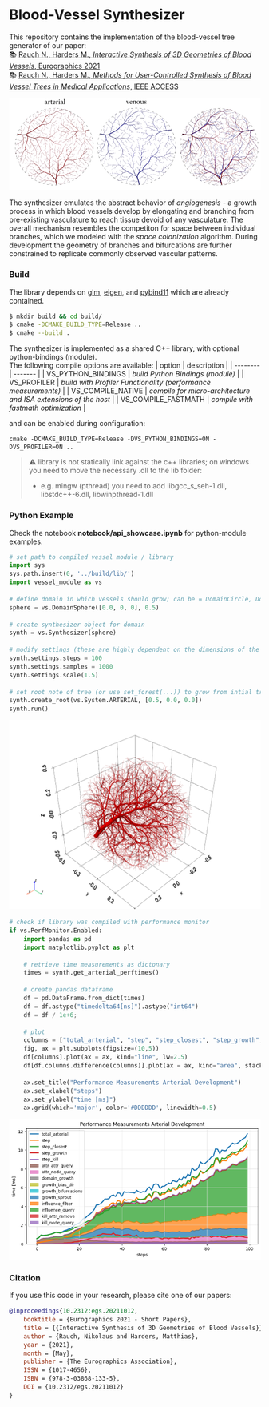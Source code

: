 # Blood-Vessel Synthesizer

This repository contains the implementation of the blood-vessel tree generator of our paper:   
:books: [Rauch N., Harders M., *Interactive Synthesis of 3D Geometries of Blood Vessels*, Eurographics 2021](https://diglib.eg.org/items/9e8cfe4d-b01a-4665-b3ab-f6e1857b40ee)   
:books: [Rauch N., Harders M., *Methods for User-Controlled Synthesis of Blood Vessel Trees in Medical Applications*, IEEE ACCESS](https://doi.org/10.1109/ACCESS.2025.3536998)

![example](img/example_banner.png)

The synthesizer emulates the abstract behavior of *angiogenesis* - a growth process in which blood vessels develop by elongating and branching from pre-existing vasculature to reach tissue devoid of any vasculature.
The overall mechanism resembles the competiton for space between individual branches, which we modeled with the *space colonization* algorithm.
During development the geometry of branches and bifurcations are further constrained to replicate commonly observed vascular patterns.

### Build

The library depends on [glm](https://github.com/g-truc/glm), [eigen](https://gitlab.com/libeigen/eigen), and [pybind11](https://github.com/pybind/pybind11) which are already contained.   

```bash
$ mkdir build && cd build/
$ cmake -DCMAKE_BUILD_TYPE=Release ..
$ cmake --build .
```

The synthesizer is implemented as a shared C++ library, with optional python-bindings (module).   
The following compile options are available:
| option    | description |
| --------  | -------     |
| VS_PYTHON_BINDINGS   | *build Python Bindings (module)*                                 |
| VS_PROFILER          | *build with Profiler Functionality (performance measurements)*   |
| VS_COMPILE_NATIVE    | *compile for micro-architecture and ISA extensions of the host*  |
| VS_COMPILE_FASTMATH  | *compile with fastmath optimization*                             |

and can be enabled during configuration:
```
cmake -DCMAKE_BUILD_TYPE=Release -DVS_PYTHON_BINDINGS=ON -DVS_PROFILER=ON ..
```

> ⚠️ library is not statically link against the c++ libraries; on windows you need to move the necessary .dll to the lib folder:
> * e.g. mingw (pthread) you need to add libgcc_s_seh-1.dll, libstdc++-6.dll, libwinpthread-1.dll

### Python Example

Check the notebook **notebook/api_showcase.ipynb** for python-module examples.

```python
# set path to compiled vessel module / library
import sys
sys.path.insert(0, '../build/lib/')
import vessel_module as vs

# define domain in which vessels should grow; can be = DomainCircle, DomainSphere, DomainLines, DomainVoxels
sphere = vs.DomainSphere([0.0, 0, 0], 0.5)

# create synthesizer object for domain
synth = vs.Synthesizer(sphere)

# modify settings (these are highly dependent on the dimensions of the domain, use scale to find an initial setup where things work)
synth.settings.steps = 100
synth.settings.samples = 1000
synth.settings.scale(1.5)

# set root note of tree (or use set_forest(...)) to grow from intial trees
synth.create_root(vs.System.ARTERIAL, [0.5, 0.0, 0.0])
synth.run()

```
![alt text](img/example_sphere.png)

```python
# check if library was compiled with performance monitor
if vs.PerfMonitor.Enabled:
    import pandas as pd
    import matplotlib.pyplot as plt

    # retrieve time measurements as dictonary
    times = synth.get_arterial_perftimes()

    # create pandas dataframe
    df = pd.DataFrame.from_dict(times)
    df = df.astype("timedelta64[ns]").astype("int64")
    df = df / 1e+6;

    # plot
    columns = ["total_arterial", "step", "step_closest", "step_growth", "step_kill"]
    fig, ax = plt.subplots(figsize=(10,5))
    df[columns].plot(ax = ax, kind="line", lw=2.5)
    df[df.columns.difference(columns)].plot(ax = ax, kind="area", stacked=True, alpha=0.75)

    ax.set_title("Performance Measurements Arterial Development")
    ax.set_xlabel("steps")
    ax.set_ylabel("time [ms]")
    ax.grid(which='major', color='#DDDDDD', linewidth=0.5)
```
![alt text](img/example_profile.png)

### Citation

If you use this code in your research, please cite one of our papers:

```bibtex
@inproceedings{10.2312:egs.20211012,
    booktitle = {Eurographics 2021 - Short Papers},
    title = {{Interactive Synthesis of 3D Geometries of Blood Vessels}},
    author = {Rauch, Nikolaus and Harders, Matthias},
    year = {2021},
    month = {May},
    publisher = {The Eurographics Association},
    ISSN = {1017-4656},
    ISBN = {978-3-03868-133-5},
    DOI = {10.2312/egs.20211012}
}
```



